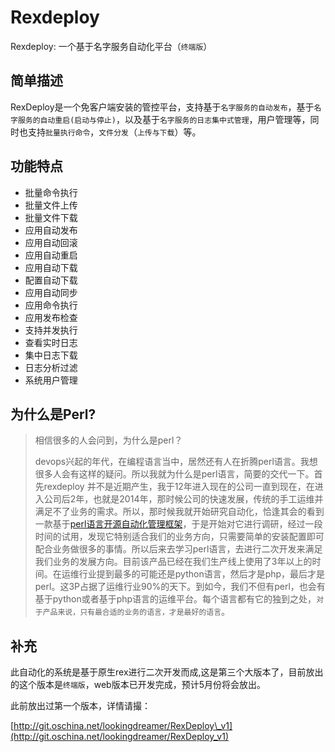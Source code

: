 # Rexdeploy

Rexdeploy: 一个基于名字服务自动化平台（`终端版`）

## 简单描述

RexDeploy是一个免客户端安装的管控平台，支持基于`名字服务的自动发布`，基于`名字服务的自动重启(启动与停止)`，以及基于`名字服务的日志集中式管理`，用户管理等，同时也支持`批量执行命令`，`文件分发`（`上传与下载`）等。

## 功能特点

* 批量命令执行
* 批量文件上传
* 批量文件下载
* 应用自动发布
* 应用自动回滚
* 应用自动重启
* 应用自动下载
* 配置自动下载
* 应用自动同步
* 应用命令执行
* 应用发布检查
* 支持并发执行
* 查看实时日志
* 集中日志下载
* 日志分析过滤
* 系统用户管理

## 为什么是Perl?

> 相信很多的人会问到，为什么是perl？
>
> devops兴起的年代，在编程语言当中，居然还有人在折腾perl语言。我想很多人会有这样的疑问。所以我就为什么是perl语言，简要的交代一下。首先rexdeploy 并不是近期产生，我于12年进入现在的公司一直到现在，在进入公司后2年，也就是2014年，那时候公司的快速发展，传统的手工运维并满足不了业务的需求。所以，那时候我就开始研究自动化，恰逢其会的看到一款基于[perl语言开源自动化管理框架](http://rex.osichina.net)，于是开始对它进行调研，经过一段时间的试用，发现它特别适合我们的业务方向，只需要简单的安装配置即可配合业务做很多的事情。所以后来去学习perl语言，去进行二次开发来满足我们业务的发展方向。目前该产品已经在我们生产线上使用了3年以上的时间。在运维行业提到最多的可能还是python语言，然后才是php，最后才是perl。这3P占据了运维行业90%的天下。到如今，我们不但有perl，也会有基于python或者基于php语言的运维平台。每个语言都有它的独到之处，`对于产品来说，只有最合适的业务的语言，才是最好的语言`。

## 补充

此自动化的系统是基于原生rex进行二次开发而成,这是第三个大版本了，目前放出的这个版本是`终端版`，web版本已开发完成，预计5月份将会放出。

此前放出过第一个版本，详情请撮：

[http://git.oschina.net/lookingdreamer/RexDeploy\_v1](http://git.oschina.net/lookingdreamer/RexDeploy_v1)

